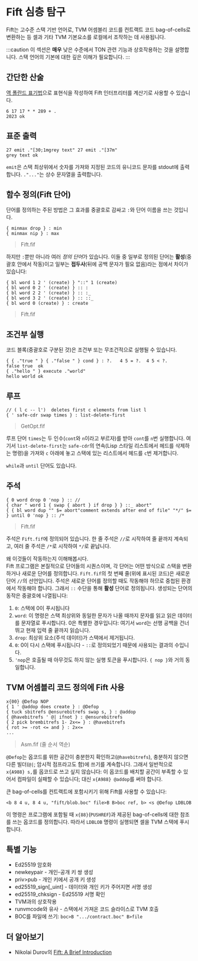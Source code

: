 # Fift 심층 탐구

Fift는 고수준 스택 기반 언어로, TVM 어셈블리 코드를 컨트랙트 코드 bag-of-cells로 변환하는 등 셀과 기타 TVM 기본요소를 로컬에서 조작하는 데 사용됩니다.

:::caution
이 섹션은 **매우** 낮은 수준에서 TON 관련 기능과 상호작용하는 것을 설명합니다.
스택 언어의 기본에 대한 깊은 이해가 필요합니다.
:::

## 간단한 산술

[역 폴란드 표기법](https://en.wikipedia.org/wiki/Reverse_Polish_notation)으로 표현식을 작성하여 Fift 인터프리터를 계산기로 사용할 수 있습니다.

```
6 17 17 * * 289 + .
2023 ok
```

## 표준 출력

```
27 emit ."[30;1mgrey text" 27 emit ."[37m"
grey text ok
```

`emit`은 스택 최상위에서 숫자를 가져와 지정된 코드의 유니코드 문자를 stdout에 출력합니다.
`."..."`는 상수 문자열을 출력합니다.

## 함수 정의(Fift 단어)

단어를 정의하는 주된 방법은 그 효과를 중괄호로 감싸고 `:`와 단어 이름을 쓰는 것입니다.

```
{ minmax drop } : min
{ minmax nip } : max
```

> Fift.fif

하지만 `:`뿐만 아니라 여러 *정의 단어*가 있습니다. 이들 중 일부로 정의된 단어는 **활성**(중괄호 안에서 작동)이고 일부는 **접두사**(뒤에 공백 문자가 필요 없음)라는 점에서 차이가 있습니다:

```
{ bl word 1 2 ' (create) } "::" 1 (create)
{ bl word 0 2 ' (create) } :: :
{ bl word 2 2 ' (create) } :: :_
{ bl word 3 2 ' (create) } :: ::_
{ bl word 0 (create) } : create
```

> Fift.fif

## 조건부 실행

코드 블록(중괄호로 구분된 것)은 조건부 또는 무조건적으로 실행될 수 있습니다.

```
{ { ."true " } { ."false " } cond } : ?.   4 5 = ?.  4 5 < ?.
false true  ok
{ ."hello " } execute ."world"
hello world ok
```

## 루프

```
// ( l c -- l')  deletes first c elements from list l
{ ' safe-cdr swap times } : list-delete-first
```

> GetOpt.fif

루프 단어 `times`는 두 인수(`cont`와 `n`이라고 부르자)를 받아 `cont`를 `n`번 실행합니다.
여기서 `list-delete-first`는 `safe-cdr`의 연속(Lisp 스타일 리스트에서 헤드를 삭제하는 명령)을 가져와 `c` 아래에 놓고 스택에 있는 리스트에서 헤드를 `c`번 제거합니다.

`while`과 `until` 단어도 있습니다.

## 주석

```
{ 0 word drop 0 'nop } :: //
{ char " word 1 { swap { abort } if drop } } ::_ abort"
{ { bl word dup "" $= abort"comment extends after end of file" "*/" $= } until 0 'nop } :: /*
```

> Fift.fif

주석은 `Fift.fif`에 정의되어 있습니다. 한 줄 주석은 `//`로 시작하여 줄 끝까지 계속되고, 여러 줄 주석은 `/*`로 시작하여 `*/`로 끝납니다.

왜 이것들이 작동하는지 이해해봅시다.\
Fift 프로그램은 본질적으로 단어들의 시퀀스이며, 각 단어는 어떤 방식으로 스택을 변환하거나 새로운 단어를 정의합니다. `Fift.fif`의 첫 번째 줄(위에 표시된 코드)은 새로운 단어 `//`의 선언입니다.
주석은 새로운 단어를 정의할 때도 작동해야 하므로 중첩된 환경에서 작동해야 합니다. 그래서 `::` 수단을 통해 **활성** 단어로 정의됩니다. 생성되는 단어의 동작은 중괄호에 나열됩니다:

1. `0`: 스택에 0이 푸시됩니다
2. `word`: 이 명령은 스택 최상위와 동일한 문자가 나올 때까지 문자를 읽고 읽은 데이터를 문자열로 푸시합니다. 0은 특별한 경우입니다: 여기서 `word`는 선행 공백을 건너뛰고 현재 입력 줄 끝까지 읽습니다.
3. `drop`: 최상위 요소(주석 데이터)가 스택에서 제거됩니다.
4. `0`: 0이 다시 스택에 푸시됩니다 - `::`로 정의되었기 때문에 사용되는 결과의 수입니다.
5. `'nop`은 호출될 때 아무것도 하지 않는 실행 토큰을 푸시합니다. `{ nop }`와 거의 동일합니다.

## TVM 어셈블리 코드 정의에 Fift 사용

```
x{00} @Defop NOP
{ 1 ' @addop does create } : @Defop
{ tuck sbitrefs @ensurebitrefs swap s, } : @addop
{ @havebitrefs ' @| ifnot } : @ensurebitrefs
{ 2 pick brembitrefs 1- 2x<= } : @havebitrefs
{ rot >= -rot <= and } : 2x<=
...
```

> Asm.fif (줄 순서 역순)

`@Defop`는 옵코드를 위한 공간이 충분한지 확인하고(`@havebitrefs`), 충분하지 않으면 다른 빌더(`@|`; 암시적 점프라고도 함)에 쓰기를 계속합니다. 그래서 일반적으로 `x{A988} s,`를 옵코드로 쓰고 싶지 않습니다: 이 옵코드를 배치할 공간이 부족할 수 있어서 컴파일이 실패할 수 있습니다; 대신 `x{A988} @addop`를 써야 합니다.

큰 bag-of-cells를 컨트랙트에 포함시키기 위해 Fift를 사용할 수 있습니다:

```
<b 8 4 u, 8 4 u, "fift/blob.boc" file>B B>boc ref, b> <s @Defop LDBLOB
```

이 명령은 프로그램에 포함될 때 `x{88}`(`PUSHREF`)과 제공된 bag-of-cells에 대한 참조를 쓰는 옵코드를 정의합니다. 따라서 `LDBLOB` 명령이 실행되면 셀을 TVM 스택에 푸시합니다.

## 특별 기능

- Ed25519 암호화
 - newkeypair - 개인-공개 키 쌍 생성
 - priv>pub   - 개인 키에서 공개 키 생성
 - ed25519_sign[_uint] - 데이터와 개인 키가 주어지면 서명 생성
 - ed25519_chksign     - Ed25519 서명 확인
- TVM과의 상호작용
 - runvmcode와 유사 - 스택에서 가져온 코드 슬라이스로 TVM 호출
- BOC를 파일에 쓰기:
 `boc>B ".../contract.boc" B>file`

## 더 알아보기

- Nikolai Durov의 [Fift: A Brief Introduction](https://docs.ton.org/fiftbase.pdf)
